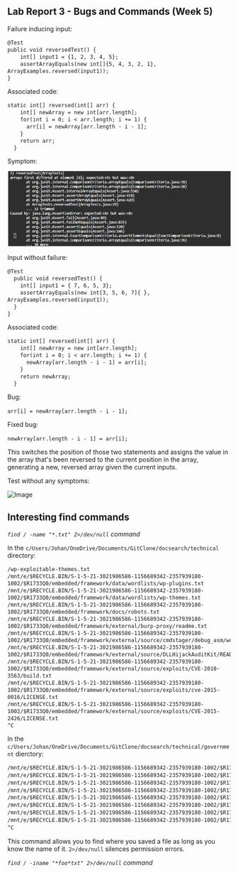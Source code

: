 ## Lab Report 3 - Bugs and Commands (Week 5)

Failure inducing input:
```
@Test
public void reversedTest() {
    int[] input1 = {1, 2, 3, 4, 5};
    assertArrayEquals(new int[]{5, 4, 3, 2, 1}, ArrayExamples.reversed(input1));
}
```
Associated code:
```
static int[] reversed(int[] arr) {
    int[] newArray = new int[arr.length];
    for(int i = 0; i < arr.length; i += 1) {
      arr[i] = newArray[arr.length - i - 1];
    }
    return arr;
  }
```

Symptom:

![Image](Symptom.png)

Input without failure:
```
@Test
  public void reversedTest() {
    int[] input1 = { 7, 6, 5, 3};
    assertArrayEquals(new int[3, 5, 6, 7]{ }, ArrayExamples.reversed(input1));
  }
}
```

Associated code:
```
static int[] reversed(int[] arr) {
    int[] newArray = new int[arr.length];
    for(int i = 0; i < arr.length; i += 1) {
      newArray[arr.length - i - 1] = arr[i];
    }
    return newArray;
  }
```
Bug:

```arr[i] = newArray[arr.length - i - 1];```

Fixed bug:

```newArray[arr.length - i - 1] = arr[i];```

This switches the position of those two statements and assigns the value in the array that's been reversed to the current position in the array, generating a new, reversed array given the current inputs.

Test without any symptoms:

![Image](no_symptoms.png)


## Interesting find commands
*```find / -name "*.txt" 2>/dev/null``` command* 

In the ```c/Users/Johan/OneDrive/Documents/GitClone/docsearch/technical``` directory:
```
/wp-exploitable-themes.txt
/mnt/e/$RECYCLE.BIN/S-1-5-21-3021986586-1156689342-2357939180-1002/$R1733Q0/embedded/framework/data/wordlists/wp-plugins.txt
/mnt/e/$RECYCLE.BIN/S-1-5-21-3021986586-1156689342-2357939180-1002/$R1733Q0/embedded/framework/data/wordlists/wp-themes.txt
/mnt/e/$RECYCLE.BIN/S-1-5-21-3021986586-1156689342-2357939180-1002/$R1733Q0/embedded/framework/docs/robots.txt
/mnt/e/$RECYCLE.BIN/S-1-5-21-3021986586-1156689342-2357939180-1002/$R1733Q0/embedded/framework/external/burp-proxy/readme.txt
/mnt/e/$RECYCLE.BIN/S-1-5-21-3021986586-1156689342-2357939180-1002/$R1733Q0/embedded/framework/external/source/cmdstager/debug_asm/woop.txt
/mnt/e/$RECYCLE.BIN/S-1-5-21-3021986586-1156689342-2357939180-1002/$R1733Q0/embedded/framework/external/source/DLLHijackAuditKit/README.txt
/mnt/e/$RECYCLE.BIN/S-1-5-21-3021986586-1156689342-2357939180-1002/$R1733Q0/embedded/framework/external/source/exploits/CVE-2010-3563/build.txt
/mnt/e/$RECYCLE.BIN/S-1-5-21-3021986586-1156689342-2357939180-1002/$R1733Q0/embedded/framework/external/source/exploits/cve-2015-0016/LICENSE.txt
/mnt/e/$RECYCLE.BIN/S-1-5-21-3021986586-1156689342-2357939180-1002/$R1733Q0/embedded/framework/external/source/exploits/CVE-2015-2426/LICENSE.txt
^C
```
In the ```c/Users/Johan/OneDrive/Documents/GitClone/docsearch/technical/government``` dierctory:
```e/pxesploit/regeditor/README.txt
/mnt/e/$RECYCLE.BIN/S-1-5-21-3021986586-1156689342-2357939180-1002/$R1733Q0/embedded/framework/external/source/shellcode/windows/speech/COPYRIGHT.txt
/mnt/e/$RECYCLE.BIN/S-1-5-21-3021986586-1156689342-2357939180-1002/$R1733Q0/embedded/framework/external/source/vncdll/vncdll/LICENSE.txt
/mnt/e/$RECYCLE.BIN/S-1-5-21-3021986586-1156689342-2357939180-1002/$R1733Q0/embedded/framework/external/source/vncdll/winvnc/COPYING.txt
/mnt/e/$RECYCLE.BIN/S-1-5-21-3021986586-1156689342-2357939180-1002/$R1733Q0/embedded/framework/external/source/vncdll/winvnc/LICENCE.txt
/mnt/e/$RECYCLE.BIN/S-1-5-21-3021986586-1156689342-2357939180-1002/$R1733Q0/embedded/framework/external/source/vncdll/winvnc/zlib/algorithm.txt
/mnt/e/$RECYCLE.BIN/S-1-5-21-3021986586-1156689342-2357939180-1002/$R1733Q0/embedded/framework/kubernetes/meterpreter/templates/NOTES.txt
/mnt/e/$RECYCLE.BIN/S-1-5-21-3021986586-1156689342-2357939180-1002/$R1733Q0/embedded/framework/lib/anemone/docs/LICENSE.txt
/mnt/e/$RECYCLE.BIN/S-1-5-21-3021986586-1156689342-2357939180-1002/$R1733Q0/embedded/framework/lib/anemone/docs/MODIFIED.txt
^C
```
This command allows you to find where you saved a file as long as  you know the name of it. ```2>/dev/null```  silences permission errors.


*```find / -iname "*foo*txt" 2>/dev/null``` command*

